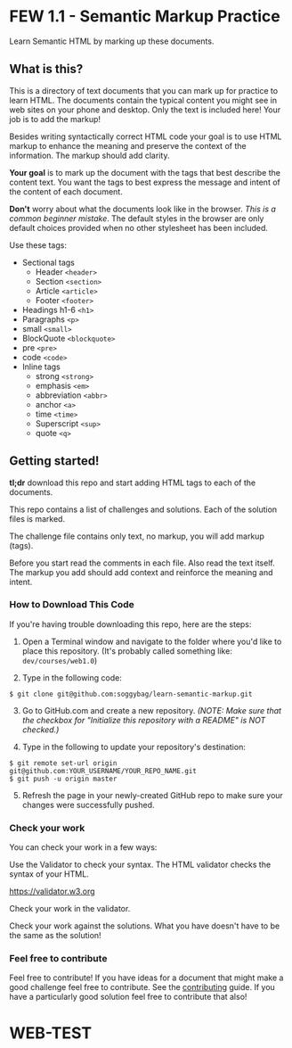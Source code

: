 # FEW 1.1 - Semantic Markup Practice

Learn Semantic HTML by marking up these documents. 

## What is this? 

This is a directory of text documents that you can mark up for practice to learn HTML. The documents contain the typical content you might see in web sites on your phone and desktop. Only the text is included here! Your job is to add the markup!

Besides writing syntactically correct HTML code your goal is to use HTML markup to enhance the meaning and preserve the context of the information. The markup should add clarity. 

**Your goal** is to mark up the document with the tags that best describe the content text. You want the tags to best express the message and intent of the content of each document.

**Don't** worry about what the documents look like in the browser. _This is a common beginner mistake_. The default styles in the browser are only default choices provided when no other stylesheet has been included.

Use these tags: 

- Sectional tags
    - Header `<header>`
    - Section `<section>`
    - Article `<article>`
    - Footer `<footer>`
- Headings h1-6 `<h1>`
- Paragraphs `<p>`
- small `<small>`
- BlockQuote `<blockquote>`
- pre `<pre>`
- code `<code>`
- Inline tags
    - strong `<strong>`
    - emphasis `<em>`
    - abbreviation `<abbr>`
    - anchor `<a>`
    - time `<time>`
    - Superscript `<sup>`
    - quote `<q>`

## Getting started!

**tl;dr** download this repo and start adding HTML tags to each of the documents. 

This repo contains a list of challenges and solutions. Each of the solution files is marked. 

The challenge file contains only text, no markup, you will add markup (tags). 

Before you start read the comments in each file. Also read the text itself. The markup you add should add context and reinforce the meaning and intent. 

### How to Download This Code

If you're having trouble downloading this repo, here are the steps:

1. Open a Terminal window and navigate to the folder where you'd like to place this repository. (It's probably called something like: `dev/courses/web1.0`)

2. Type in the following code:

```
$ git clone git@github.com:soggybag/learn-semantic-markup.git
```

3. Go to GitHub.com and create a new repository. _(NOTE: Make sure that the checkbox for "Initialize this repository with a README" is NOT checked.)_

4. Type in the following to update your repository's destination:

```
$ git remote set-url origin git@github.com:YOUR_USERNAME/YOUR_REPO_NAME.git
$ git push -u origin master
```

5. Refresh the page in your newly-created GitHub repo to make sure your changes were successfully pushed.


### Check your work

You can check your work in a few ways: 

Use the Validator to check your syntax. The HTML validator checks the syntax of your HTML. 

https://validator.w3.org

Check your work in the validator. 

Check your work against the solutions. What you have doesn't have to be the same as the solution!

### Feel free to contribute

Feel free to contribute! If you have ideas for a document that might make a good challenge feel free to contribute. See the [contributing](contributing.md) guide. If you have a particularly good solution feel free to contribute that also! 
# WEB-TEST
